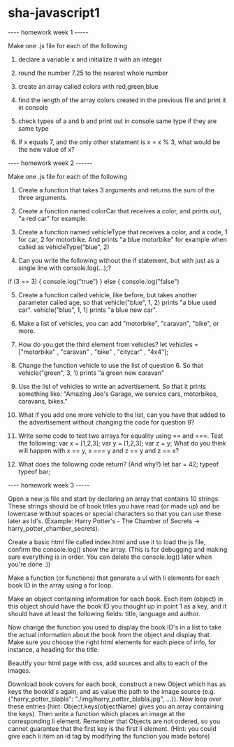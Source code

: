 # sha-javascript1


---- homework week 1 -----

Make one .js file for each of the following

1. declare a variable  x and initialize it with an integar

2. round the number 7.25 to the nearest whole number

3. create an array called colors with red,green,blue

4. find the length of the array colors created in the previous file and print it in console

5. check types of a and b and print out in console same type if they are same type

6. If x equals 7, and the only other statement is x = x % 3, what would be the new value of x?


---- homework week 2 ------

Make one .js file for each of the following

1. Create a function that takes 3 arguments and returns the sum of the three arguments.

2. Create a function named colorCar that receives a color, and prints out, "a red car" for example.

3. Create a function named vehicleType that receives a color, and a code, 1 for car, 2 for motorbike. 
And prints "a blue motorbike" for example when called as vehicleType("blue", 2)

4. Can you write the following without the if statement, but with just as a single line with console.log(...);?

if (3 == 3) {
    console.log("true")
} else {
    console.log("false")
    
5. Create a function called vehicle, like before, but takes another parameter called age, so that
vehicle("blue", 1, 2) prints "a blue used car".
vehicle("blue", 1, 1) prints "a blue new car".

6. Make a list of vehicles, you can add "motorbike", "caravan", "bike", or more.

7. How do you get the third element from vehicles?
let vehicles = ["motorbike" , "caravan" , "bike" , "citycar" , "4x4"];

8. Change the function vehicle to use the list of question 6. 
So that vehicle("green", 3, 1) prints "a green new caravan"

9. Use the list of vehicles to write an advertisement. 
So that it prints something like: "Amazing Joe's Garage, we service cars, motorbikes, caravans, bikes."

10. What if you add one more vehicle to the list, 
can you have that added to the advertisement 
without changing the code for question 9?

11. Write some code to test two arrays for equality using == and ===. Test the following:
    var x = [1,2,3];
    var y = [1,2,3];
    var z = y;
What do you think will happen with x == y, x === y and z == y and z == x?

12. What does the following code return? (And why?)
let bar = 42; 
typeof typeof bar;


---- homework week 3 -----

Open a new js file and start by declaring an array that contains 10 strings. These strings should be of book titles you have read (or made up) and be lowercase without spaces or special characters so that you can use these later as Id's. (Example: Harry Potter's - The Chamber of Secrets -> harry_potter_chamber_secrets).

Create a basic html file called index.html and use it to load the js file, confirm the console.log() show the array. (This is for debugging and making sure everything is in order. You can delete the console.log() later when you're done :))

Make a function (or functions) that generate a ul with li elements for each book ID in the array using a for loop.

Make an object containing information for each book. Each item (object) in this object should have the book ID you thought up in point 1 as a key, and it should have at least the following fields: title, language and author.

Now change the function you used to display the book ID's in a list to take the actual information about the book from the object and display that. Make sure you choose the right html elements for each piece of info, for instance, a heading for the title.

Beautify your html page with css, add sources and alts to each of the images.

Download book covers for each book, construct a new Object which has as keys the bookId's again, and as value the path to the image source (e.g. {"harry_potter_blabla": "./img/harry_potter_blabla.jpg", ...}). Now loop over these entries (hint: Object.keys(objectName) gives you an array containing the keys). Then write a function which places an image at the corresponding li element. Remember that Objects are not ordered, so you cannot guarantee that the first key is the first li element. (Hint: you could give each li item an id tag by modifying the function you made before)
